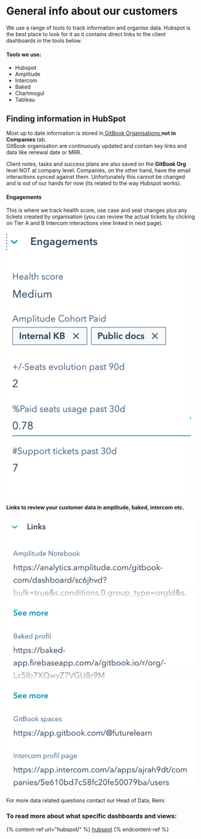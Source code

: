 # General info about our customers

We use a range of tools to track information and organise data. Hubspot is the best place to look for it as it contains direct links to the client dashboards in the tools below. 

#### Tools we use:

* Hubspot
* Amplitude
* Intercom
* Baked
* Chartmogul
* Tableau

## Finding information in HubSpot

Most up to date information is stored in[ GitBook Organisations ](https://app.hubspot.com/contacts/8443689/objects/2-1138478)**not in** **Companies** tab. \
GitBook organisation are continuously updated and contain key links and data like renewal date or MRR. 

Client notes, tasks and success plans are also saved on the **GitBook Org** level NOT at company level. Companies, on the other hand, have the email interactions synced against them. Unfortunately this cannot be changed and is out of our hands for now (its related to the way Hubspot works).

#### Engagements

This is where we track health score, use case and seat changes plus any tickets created by organisation (you can review the actual tickets by clicking on Tier A and B Intercom interactions view linked in next page). 

![](<../.gitbook/assets/Screenshot 2021-03-16 at 14.27.40.png>) 

#### Links to review your customer data in amplitude, baked, intercom etc. 

![](<../.gitbook/assets/Screenshot 2021-03-16 at 14.28.27.png>) 

For more data related questions contact our Head of Data, Remi. 

### To read more about what specific dashboards and views:

{% content-ref url="hubspot/" %}
[hubspot](hubspot/)
{% endcontent-ref %}
